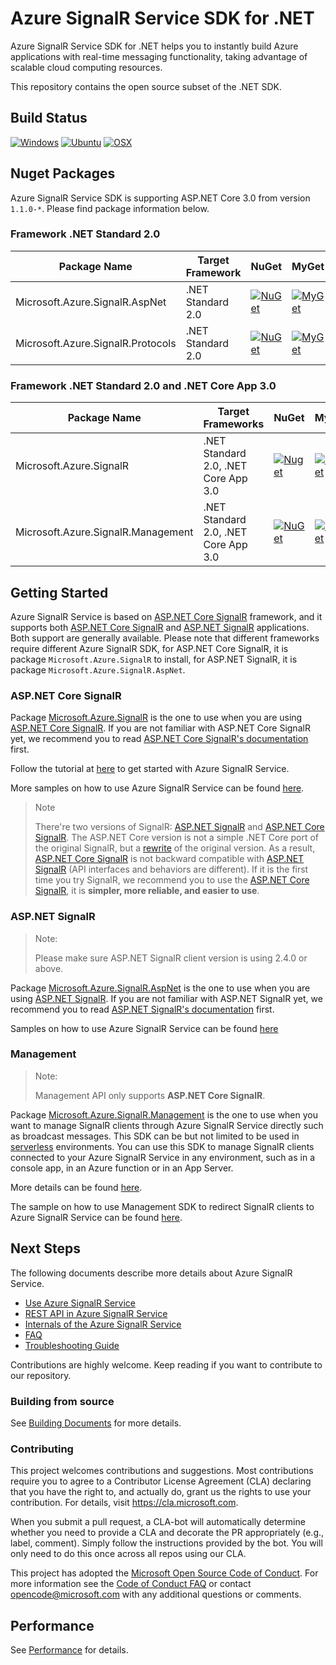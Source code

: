 # Azure SignalR Service SDK for .NET

Azure SignalR Service SDK for .NET helps you to instantly build Azure applications with real-time messaging functionality, taking advantage of scalable cloud computing resources.

This repository contains the open source subset of the .NET SDK.

## Build Status
[![Windows](https://img.shields.io/github/workflow/status/Azure/azure-signalr/Gated-Windows/dev?label=Windows)](https://github.com/Azure/azure-signalr/actions?query=workflow%3AGated-Windowns)
[![Ubuntu](https://img.shields.io/github/workflow/status/Azure/azure-signalr/Gated-Ubuntu/dev?label=Ubuntu)](https://github.com/Azure/azure-signalr/actions?query=workflow%3AGated-Ubuntu)
[![OSX](https://img.shields.io/github/workflow/status/Azure/azure-signalr/Gated-OSX/dev?label=OSX)](https://github.com/Azure/azure-signalr/actions?query=workflow%3AGated-OSX)

## Nuget Packages
Azure SignalR Service SDK is supporting ASP.NET Core 3.0 from version `1.1.0-*`. Please find package information below.

### Framework .NET Standard 2.0

Package Name | Target Framework | NuGet | MyGet
---|---|---|---
Microsoft.Azure.SignalR.AspNet | .NET Standard 2.0 | [![NuGet](https://img.shields.io/nuget/v/Microsoft.Azure.SignalR.AspNet.svg)](https://www.nuget.org/packages/Microsoft.Azure.SignalR.AspNet) | [![MyGet](https://img.shields.io/myget/azure-signalr-dev/vpre/Microsoft.Azure.SignalR.AspNet.svg)](https://www.myget.org/feed/azure-signalr-dev/package/nuget/Microsoft.Azure.SignalR.AspNet)
Microsoft.Azure.SignalR.Protocols | .NET Standard 2.0 | [![NuGet](https://img.shields.io/nuget/v/Microsoft.Azure.SignalR.Protocols.svg)](https://www.nuget.org/packages/Microsoft.Azure.SignalR.Protocols) | [![MyGet](https://img.shields.io/myget/azure-signalr-dev/vpre/Microsoft.Azure.SignalR.Protocols.svg)](https://www.myget.org/feed/azure-signalr-dev/package/nuget/Microsoft.Azure.SignalR.Protocols)

### Framework .NET Standard 2.0 and .NET Core App 3.0

Package Name | Target Frameworks | NuGet | MyGet
---|---|---|---
Microsoft.Azure.SignalR | .NET Standard 2.0, .NET Core App 3.0 | [![Nuget](https://img.shields.io/nuget/v/Microsoft.Azure.SignalR.svg)](https://www.nuget.org/packages/Microsoft.Azure.SignalR/) | [![MyGet](https://img.shields.io/myget/azure-signalr-dev/vpre/Microsoft.Azure.SignalR.svg)](https://www.myget.org/feed/azure-signalr-dev/package/nuget/Microsoft.Azure.SignalR)
Microsoft.Azure.SignalR.Management | .NET Standard 2.0, .NET Core App 3.0 | [![NuGet](https://img.shields.io/nuget/v/Microsoft.Azure.SignalR.Management.svg)](https://www.nuget.org/packages/Microsoft.Azure.SignalR.Management) | [![MyGet](https://img.shields.io/myget/azure-signalr-dev/vpre/Microsoft.Azure.SignalR.Management.svg)](https://www.myget.org/feed/azure-signalr-dev/package/nuget/Microsoft.Azure.SignalR.Management)

## Getting Started
Azure SignalR Service is based on [ASP.NET Core SignalR](https://github.com/aspnet/AspNetCore/tree/master/src/SignalR) framework, and it supports both [ASP.NET Core SignalR](https://github.com/aspnet/AspNetCore/tree/master/src/SignalR) and [ASP.NET SignalR](https://github.com/SignalR/SignalR) applications. Both support are generally available. Please note that different frameworks require different Azure SignalR SDK, for ASP.NET Core SignalR, it is package `Microsoft.Azure.SignalR` to install, for ASP.NET SignalR, it is package `Microsoft.Azure.SignalR.AspNet`.

### ASP.NET Core SignalR
Package [Microsoft.Azure.SignalR](https://www.nuget.org/packages/Microsoft.Azure.SignalR) is the one to use when you are using [ASP.NET Core SignalR](https://github.com/aspnet/SignalR). If you are not familiar with ASP.NET Core SignalR yet, we recommend you to read [ASP.NET Core SignalR's documentation](https://docs.microsoft.com/aspnet/core/signalr/) first.

Follow the tutorial at [here](https://aka.ms/signalr_service_doc) to get started with Azure SignalR Service.

More samples on how to use Azure SignalR Service can be found [here](https://github.com/aspnet/AzureSignalR-samples/).

> Note
> 
> There're two versions of SignalR: [ASP.NET SignalR](https://github.com/SignalR/SignalR) and [ASP.NET Core SignalR](https://github.com/aspnet/SignalR). The ASP.NET Core version is not a simple .NET Core port of the original SignalR, but a [rewrite](https://blogs.msdn.microsoft.com/webdev/2017/09/14/announcing-signalr-for-asp-net-core-2-0/) of the original version. As a result, [ASP.NET Core SignalR](https://github.com/aspnet/SignalR) is not backward compatible with [ASP.NET SignalR](https://github.com/SignalR/SignalR) (API interfaces and behaviors are different). If it is the first time you try SignalR, we recommend you to use the [ASP.NET Core SignalR](https://github.com/aspnet/SignalR), it is **simpler, more reliable, and easier to use**.

### ASP.NET SignalR

> Note:
>
> Please make sure ASP.NET SignalR client version is using 2.4.0 or above.

Package [Microsoft.Azure.SignalR.AspNet](https://www.nuget.org/packages/Microsoft.Azure.SignalR.AspNet) is the one to use when you are using [ASP.NET SignalR](https://github.com/SignalR/SignalR). If you are not familiar with ASP.NET SignalR yet, we recommend you to read [ASP.NET SignalR's documentation](https://docs.microsoft.com/en-us/aspnet/signalr/) first.

Samples on how to use Azure SignalR Service can be found [here](https://github.com/aspnet/AzureSignalR-samples/tree/master/aspnet-samples/ChatRoom)

### Management

> Note: 
> 
> Management API only supports **ASP.NET Core SignalR**.

Package [Microsoft.Azure.SignalR.Management](https://www.nuget.org/packages/Microsoft.Azure.SignalR.Management) is the one to use when you want to manage SignalR clients through Azure SignalR Service directly such as broadcast messages. This SDK can be but not limited to be used in [serverless](https://azure.microsoft.com/solutions/serverless/) environments. You can use this SDK to manage SignalR clients connected to your Azure SignalR Service in any environment, such as in a console app, in an Azure function or in an App Server.

More details can be found [here](./docs/management-sdk-guide.md).

The sample on how to use Management SDK to redirect SignalR clients to Azure SignalR Service can be found [here](https://github.com/aspnet/AzureSignalR-samples/tree/master/samples/Management).

## Next Steps

The following documents describe more details about Azure SignalR Service.

- [Use Azure SignalR Service](./docs/use-signalr-service.md)
- [REST API in Azure SignalR Service](./docs/rest-api.md)
- [Internals of the Azure SignalR Service](./docs/internal.md)
- [FAQ](./docs/faq.md)
- [Troubleshooting Guide](./docs/tsg.md)

Contributions are highly welcome. Keep reading if you want to contribute to our repository.

### Building from source

See [Building Documents](./docs/build-source.md) for more details.

### Contributing

This project welcomes contributions and suggestions.  Most contributions require you to agree to a
Contributor License Agreement (CLA) declaring that you have the right to, and actually do, grant us
the rights to use your contribution. For details, visit https://cla.microsoft.com.

When you submit a pull request, a CLA-bot will automatically determine whether you need to provide
a CLA and decorate the PR appropriately (e.g., label, comment). Simply follow the instructions
provided by the bot. You will only need to do this once across all repos using our CLA.

This project has adopted the [Microsoft Open Source Code of Conduct](https://opensource.microsoft.com/codeofconduct/).
For more information see the [Code of Conduct FAQ](https://opensource.microsoft.com/codeofconduct/faq/) or
contact [opencode@microsoft.com](mailto:opencode@microsoft.com) with any additional questions or comments.

## Performance

See [Performance](./docs/performance-guide.md) for details.
